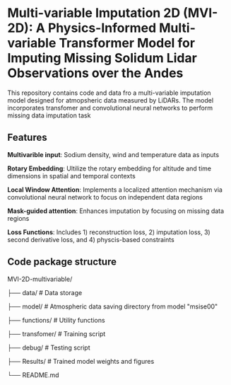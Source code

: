 # Multi-variable Imputation 2D (MVI-2D): A Physics-Informed Multi-variable Transformer Model for Imputing Missing Solidum Lidar Observations over the Andes
This repository contains code and data fro a multi-variable imputation model designed for atmopsheric data measured by LiDARs. The model incorporates transfomer and convolutional neural networks to perform missing data imputation task

## Features
**Multivarible input**: Sodium density, wind and temperature data as inputs

**Rotary Embedding**: Ultilize the rotary embedding for altitude and time dimensions in spatial and temporal contexts

**Local Window Attention**: Implements a localized attention mechanism via convolutional neural network to focus on independent data regions

**Mask-guided attention**: Enhances imputation by focusing on missing data regions

**Loss Functions**: Includes 1) reconstruction loss, 2) imputation loss, 3) second derivative loss, and 4) physcis-based constraints

## Code package structure
MVI-2D-multivariable/

├── data/                    # Data storage

├── model/                   # Atmospheric data saving directory from model "msise00"

├── functions/               # Utility functions

├── transfomer/              # Training script

├── debug/                   # Testing script

├── Results/                 # Trained model weights and figures

└── README.md





